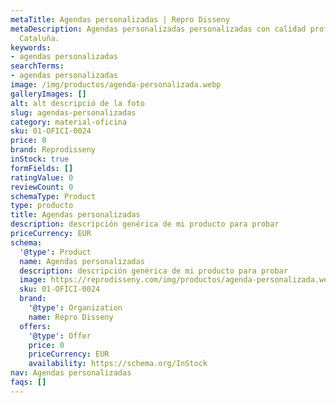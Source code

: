 ```yaml
---
metaTitle: Agendas personalizadas | Repro Disseny
metaDescription: Agendas personalizadas personalizadas con calidad profesional en
  Cataluña.
keywords:
- agendas personalizadas
searchTerms:
- agendas personalizadas
image: /img/productos/agenda-personalizada.webp
galleryImages: []
alt: alt descripció de la foto
slug: agendas-personalizadas
category: material-oficina
sku: 01-OFICI-0024
price: 0
brand: Reprodisseny
inStock: true
formFields: []
ratingValue: 0
reviewCount: 0
schemaType: Product
type: producto
title: Agendas personalizadas
description: descripción genérica de mi producto para probar
priceCurrency: EUR
schema:
  '@type': Product
  name: Agendas personalizadas
  description: descripción genérica de mi producto para probar
  image: https://reprodisseny.com/img/productos/agenda-personalizada.webp
  sku: 01-OFICI-0024
  brand:
    '@type': Organization
    name: Repro Disseny
  offers:
    '@type': Offer
    price: 0
    priceCurrency: EUR
    availability: https://schema.org/InStock
nav: Agendas personalizadas
faqs: []
---
```


